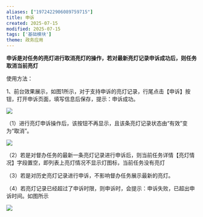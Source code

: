 ```yaml
---
aliases: ["1972422906089759715"]
title: 申诉
created: 2025-07-15
modified: 2025-07-15
tags: ['基础模块']
theme: 政务应用
---
```


**申诉是对任务的亮灯进行取消亮灯的操作，若对最新亮灯记录申诉成功后，则任务取消当前亮灯**

使用方法：

1、前台效果展示，如图1所示，对于支持申诉的亮灯记录，行尾点击【申诉】按钮，打开申诉页面，填写信息后保存，提示：申诉成功。

![](8009d8d164b575e65cfbe03bb70d1524.jpg)

（1）进行亮灯申诉操作后，该按钮不再显示，且该条亮灯记录状态由“有效”变为“取消”。

![](d1d9969304357428477355a6aad32a3a.jpg)

（2）若是对督办任务的最新一条亮灯记录进行申诉后，则当前任务详情【亮灯情况】字段置空，即列表上亮灯情况不显示灯图标，当前任务没有亮灯

（3）若是对历史亮灯记录进行申诉，不影响督办任务展示最新的亮灯。

（4）若亮灯记录已经超过了申诉时限，则申诉时，会提示：申诉失败，已超出申诉时间。如图所示

![](f3332efca572db63c0caf9bf95bf333f.jpg)